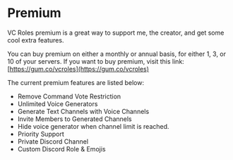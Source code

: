 # Premium

VC Roles premium is a great way to support me, the creator, and get some cool extra features.



You can buy premium on either a monthly or annual basis, for either 1, 3, or 10 of your servers. If you want to buy premium, visit this link: [https://gum.co/vcroles](https://gum.co/vcroles)



The current premium features are listed below:

* Remove Command Vote Restriction
* Unlimited Voice Generators
* Generate Text Channels with Voice Channels
* Invite Members to Generated Channels
* Hide voice generator when channel limit is reached.
* Priority Support
* Private Discord Channel
* Custom Discord Role & Emojis
